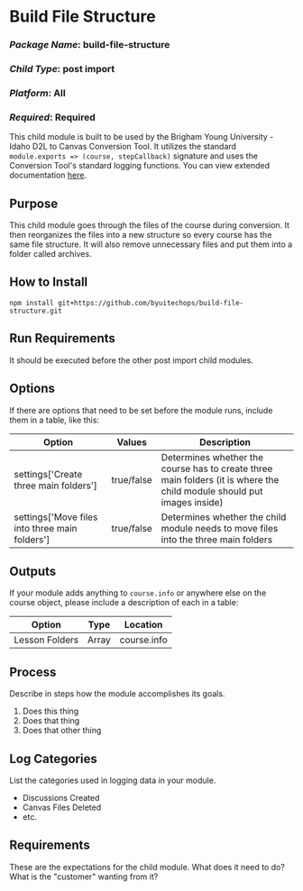 # Build File Structure
### *Package Name*: build-file-structure
### *Child Type*: post import
### *Platform*: All
### *Required*: Required

This child module is built to be used by the Brigham Young University - Idaho D2L to Canvas Conversion Tool. It utilizes the standard `module.exports => (course, stepCallback)` signature and uses the Conversion Tool's standard logging functions. You can view extended documentation [here](https://github.com/byuitechops/d2l-to-canvas-conversion-tool/tree/master/documentation).

## Purpose

This child module goes through the files of the course during conversion. It then reorganizes the files into a new structure so every course has the same file structure. It will also remove unnecessary files and put them into a folder called archives. 

## How to Install

```
npm install git+https://github.com/byuitechops/build-file-structure.git
```

## Run Requirements

 It should be executed before the other post import child modules.

## Options

If there are options that need to be set before the module runs, include them in a table, like this:

| Option | Values | Description |
|--------|--------|-------------|
|settings['Create three main folders']| true/false | Determines whether the course has to create three main folders (it is where the child module should put images inside)|
|settings['Move files into three main folders']| true/false | Determines whether the child module needs to move files into the three main folders |

## Outputs

If your module adds anything to `course.info` or anywhere else on the course object, please include a description of each in a table:

| Option | Type | Location |
|--------|--------|-------------|
|Lesson Folders| Array | course.info|

## Process

Describe in steps how the module accomplishes its goals.

1. Does this thing
2. Does that thing
3. Does that other thing

## Log Categories

List the categories used in logging data in your module.

- Discussions Created
- Canvas Files Deleted
- etc.

## Requirements

These are the expectations for the child module. What does it need to do? What is the "customer" wanting from it? 